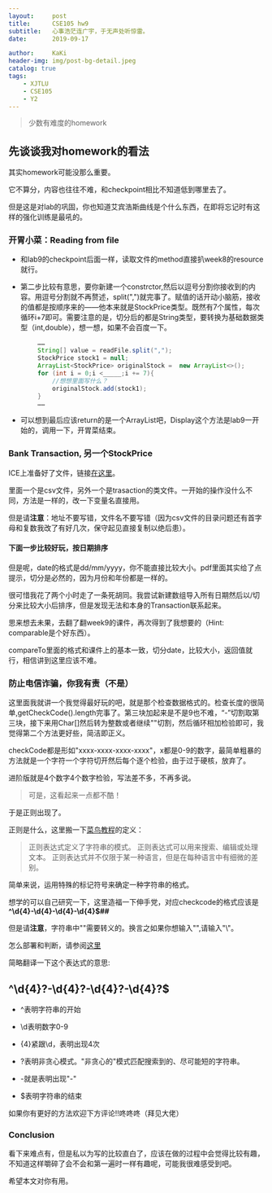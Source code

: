 ```yaml
---
layout:     post
title:      CSE105 hw9
subtitle:   心事浩茫连广宇，于无声处听惊雷。
date:       2019-09-17

author:     KaKi
header-img: img/post-bg-detail.jpeg
catalog: true
tags:
    - XJTLU
    - CSE105
    - Y2
---
```


> 少数有难度的homework

## 先谈谈我对homework的看法

其实homework可能没那么重要。

它不算分，内容也往往不难，和checkpoint相比不知道低到哪里去了。

但是这是对lab的巩固，你也知道艾宾浩斯曲线是个什么东西，在即将忘记时有这样的强化训练是最吼的。

### 开胃小菜：Reading from file

* 和lab9的checkpoint后面一样，读取文件的method直接扒week8的resource就行。

* 第二步比较有意思，要你新建一个constrctor,然后以逗号分割你接收到的内容。用逗号分割就不再赘述，split(",")就完事了。赋值的话开动小脑筋，接收的值都是按顺序来的——他本来就是StockPrice类型。既然有7个属性，每次循环i+7即可。需要注意的是，切分后的都是String类型，要转换为基础数据类型（int,double），想一想，如果不会百度一下。

```java
        ……
        String[] value = readFile.split(",");
        StockPrice stock1 = null;
        ArrayList<StockPrice> originalStock =  new ArrayList<>();
        for (int i = 0;i <_____;i += 7){
            //想想里面写什么？
            originalStock.add(stock1);
        }
        ……
```

* 可以想到最后应该return的是一个ArrayList吧，Display这个方法是lab9一开始的，调用一下，开胃菜结束。

### Bank Transaction, 另一个StockPrice

ICE上准备好了文件，链接[在这里](https://ice.xjtlu.edu.cn/mod/folder/view.php?id=43782)。

里面一个是csv文件，另外一个是trasaction的类文件。一开始的操作没什么不同，方法是一样的，改一下变量名直接用。

但是请**注意**：地址不要写错，文件名不要写错（因为csv文件的目录问题还有首字母和复数我改了有好几次，保守起见直接复制以绝后患）。

#### 下面一步比较好玩，按日期排序

但是呢，date的格式是dd/mm/yyyy，你不能直接比较大小。pdf里面其实给了点提示，切分是必然的，因为月份和年份都是一样的。

很可惜我花了两个小时走了一条死胡同。我尝试新建数组导入所有日期然后以/切分来比较大小后排序，但是发现无法和本身的Transaction联系起来。

思来想去未果，去翻了翻week9的课件，再次得到了我想要的（Hint: comparable是个好东西）。

compareTo里面的格式和课件上的基本一致，切分date，比较大小，返回值就行，相信讲到这里应该不难。

### 防止电信诈骗，你我有责（不是）

这里面我就讲一个我觉得最好玩的吧，就是那个检查数据格式的。检查长度的很简单,getCheckCode().length完事了。第三块加起来是不是9也不难，“-”切割取第三块，接下来用Char[]然后转为整数或者继续""切割，然后循环相加检验即可，我觉得第二个方法更好些，简洁即正义。

checkCode都是形如"xxxx-xxxx-xxxx-xxxx"，x都是0-9的数字，最简单粗暴的方法就是一个字符一个字符切开然后每个逐个检验，由于过于硬核，放弃了。

进阶版就是4个数字4个数字检验，写法差不多，不再多说。

> 可是，这看起来一点都不酷！

于是正则出现了。

正则是什么，这里搬一下[菜鸟教程](https://www.runoob.com/java/java-tutorial.html)的定义：

> 正则表达式定义了字符串的模式。
> 正则表达式可以用来搜索、编辑或处理文本。
> 正则表达式并不仅限于某一种语言，但是在每种语言中有细微的差别。

简单来说，运用特殊的标记符号来确定一种字符串的格式。

想学的可以自己研究一下，这里造福一下伸手党，对应checkcode的格式应该是 __^\d{4}-\d{4}-\d{4}-\d{4}$##__

但是请**注意**，字符串中"\"需要转义的。换言之如果你想输入"\",请输入"\\"。

怎么部署和判断，请参阅[这里](https://www.runoob.com/java/java-regular-expressions.html)

简略翻译一下这个表达式的意思:

## ^\d{4}?-\d{4}?-\d{4}?-\d{4}?$

* ^表明字符串的开始

* \d表明数字0-9

* {4}紧跟\d，表明出现4次

* ?表明非贪心模式。"非贪心的"模式匹配搜索到的、尽可能短的字符串。

* -就是表明出现"-"

* $表明字符串的结束

如果你有更好的方法欢迎下方评论!!咚咚咚（拜见大佬）

### Conclusion

看下来难点有，但是私以为写的比较直白了，应该在做的过程中会觉得比较有趣，不知道这样嚼碎了会不会和第一遍时一样有趣呢，可能我很难感受到吧。

希望本文对你有用。
